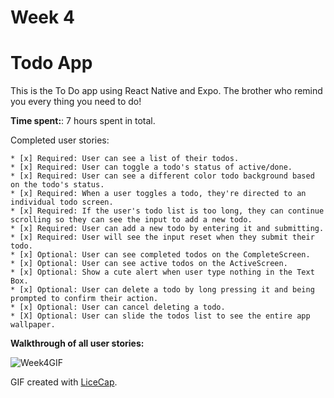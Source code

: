 # Week 4
# Todo App
This is the To Do app using React Native and Expo. The brother who remind you every thing you need to do!

**Time spent:**: 7 hours spent in total.

Completed user stories:

	* [x] Required: User can see a list of their todos.
	* [x] Required: User can toggle a todo's status of active/done.
	* [x] Required: User can see a different color todo background based on the todo's status.
	* [x] Required: When a user toggles a todo, they're directed to an individual todo screen.
	* [x] Required: If the user's todo list is too long, they can continue scrolling so they can see the input to add a new todo.
	* [x] Required: User can add a new todo by entering it and submitting.
	* [x] Required: User will see the input reset when they submit their todo.
	* [x] Optional: User can see completed todos on the CompleteScreen.
	* [x] Optional: User can see active todos on the ActiveScreen.
	* [x] Optional: Show a cute alert when user type nothing in the Text Box.
	* [x] Optional: User can delete a todo by long pressing it and being prompted to confirm their action.
	* [x] Optional: User can cancel deleting a todo.
	* [X] Optional: User can slide the todos list to see the entire app wallpaper.
	
**Walkthrough of all user stories:** 

![Week4GIF](Week4GIF.gif)

GIF created with [LiceCap](http://www.cockos.com/licecap/).
